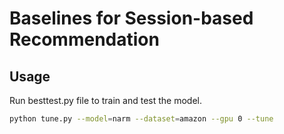 # Baselines for Session-based Recommendation



## Usage
Run besttest.py file to train and test the model.
```bash
python tune.py --model=narm --dataset=amazon --gpu 0 --tune
```



